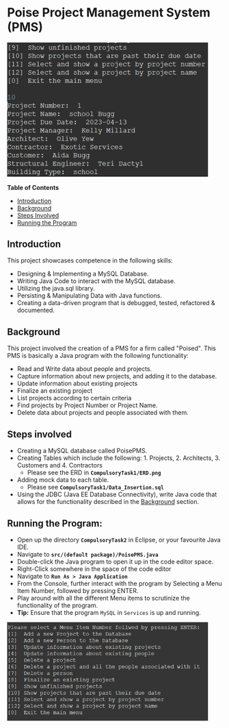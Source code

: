 # Poise Project Management System (PMS)

<img src="./example_output.png" width=470px />

**Table of Contents**
- [Introduction](#introduction)
- [Background](#background)
- [Steps Involved](#steps)
- [Running the Program](#running)

<a id="introduction"></a>

## Introduction
This project showcases competence in the following skills:
- Designing & Implementing a MySQL Database.
- Writing Java Code to interact with the MySQL database.
- Utilizing the java.sql library.
- Persisting & Manipulating Data with Java functions.
- Creating a data-driven program that is debugged, tested, refactored & documented.

<a id="background"></a>

## Background
This project involved the creation of a PMS for a firm called "Poised".
This PMS is basically a Java program with the following functionality:
- Read and Write data about people and projects.
- Capture information about new projects, and adding it to the database.
- Update information about existing projects
- Finalize an existing project
- List projects according to certain criteria
- Find projects by Project Number or Project Name.
- Delete data about projects and people associated with them.

<a id="steps"></a>

## Steps involved
- Creating a MySQL database called PoisePMS.
- Creating Tables which include the following: 1. Projects, 2. Architects, 3. Customers and 4. Contractors
  - Please see the ERD in **`CompulsoryTask1/ERD.png`**
- Adding mock data to each table.
  - Please see **`CompulsoryTask1/Data_Insertion.sql`**
- Using the JDBC (Java EE Database Connectivity), write Java code that allows for the functionality described in the [Background](#background) section.

<a id="running"></a>

## Running the Program:
- Open up the directory **`CompulsoryTask2`** in Eclipse, or your favourite Java IDE.
- Navigate to **`src/(default package)/PoisePMS.java`**
- Double-click the Java program to open it up in the code editor space.
- Right-Click somewhere in the space of the code editor
- Navigate to **`Run As > Java Application`**
- From the Console, further interact with the program by Selecting a Menu Item Number, followed by pressing ENTER.
- Play around with all the different Menu items to scrutinize the functionality of the program.
- **Tip:** Ensure that the program `MySQL` in `Services` is up and running.

<img src="./console_menu.png" width=470px />

